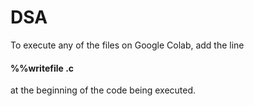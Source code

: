 # DSA
To execute any of the files on Google Colab, add the line <h4> %%writefile <filename>.c </h4> at the beginning of the code being executed.
